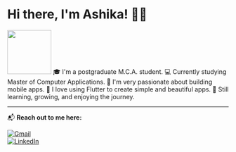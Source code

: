 # Hi there, I'm Ashika! 👋🏼  
<img src="https://i.imgur.com/Ty1XKvu.png" width="100" />
🎓 I'm a postgraduate M.C.A. student.  
💻 Currently studying Master of Computer Applications.  
🌸 I'm very passionate about building mobile apps.  
🧡 I love using Flutter to create simple and beautiful apps.  
🌱 Still learning, growing, and enjoying the journey.  

---

📬 **Reach out to me here:**

[![Gmail](https://img.shields.io/badge/Gmail-D14836?style=flat&logo=gmail&logoColor=white)](mailto:ashikagowda047@gmail.com)  
[![LinkedIn](https://img.shields.io/badge/LinkedIn-blue?style=flat&logo=linkedin&logoColor=white)](https://https://www.linkedin.com/in/ashika-srinivas-60b67a298)

